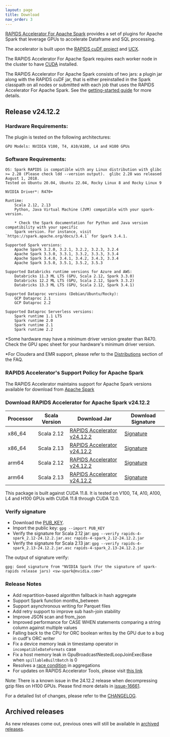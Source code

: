 ```yaml
---
layout: page
title: Download
nav_order: 3
---
```


[RAPIDS Accelerator For Apache Spark](https://github.com/NVIDIA/spark-rapids) provides a set of
plugins for Apache Spark that leverage GPUs to accelerate Dataframe and SQL processing.

The accelerator is built upon the [RAPIDS cuDF project](https://github.com/rapidsai/cudf) and
[UCX](https://github.com/openucx/ucx/).

The RAPIDS Accelerator For Apache Spark requires each worker node in the cluster to have
[CUDA](https://developer.nvidia.com/cuda-toolkit) installed.

The RAPIDS Accelerator For Apache Spark consists of two jars: a plugin jar along with the RAPIDS
cuDF jar, that is either preinstalled in the Spark classpath on all nodes or submitted with each job
that uses the RAPIDS Accelerator For Apache Spark. See the [getting-started
guide](https://docs.nvidia.com/spark-rapids/user-guide/latest/getting-started/overview.html) for more details.

## Release v24.12.2
### Hardware Requirements:

The plugin is tested on the following architectures:

	GPU Models: NVIDIA V100, T4, A10/A100, L4 and H100 GPUs

### Software Requirements:

    OS: Spark RAPIDS is compatible with any Linux distribution with glibc >= 2.28 (Please check ldd --version output).  glibc 2.28 was released August 1, 2018. 
    Tested on Ubuntu 20.04, Ubuntu 22.04, Rocky Linux 8 and Rocky Linux 9

	NVIDIA Driver*: R470+

	Runtime: 
		Scala 2.12, 2.13
		Python, Java Virtual Machine (JVM) compatible with your spark-version. 

		* Check the Spark documentation for Python and Java version compatibility with your specific 
		Spark version. For instance, visit `https://spark.apache.org/docs/3.4.1` for Spark 3.4.1.

	Supported Spark versions:
		Apache Spark 3.2.0, 3.2.1, 3.2.2, 3.2.3, 3.2.4
		Apache Spark 3.3.0, 3.3.1, 3.3.2, 3.3.3, 3.3.4
		Apache Spark 3.4.0, 3.4.1, 3.4.2, 3.4.3, 3.3.4
		Apache Spark 3.5.0, 3.5.1, 3.5.2, 3.5.3
	
	Supported Databricks runtime versions for Azure and AWS:
		Databricks 11.3 ML LTS (GPU, Scala 2.12, Spark 3.3.0)
		Databricks 12.2 ML LTS (GPU, Scala 2.12, Spark 3.3.2)
		Databricks 13.3 ML LTS (GPU, Scala 2.12, Spark 3.4.1)
	
	Supported Dataproc versions (Debian/Ubuntu/Rocky):
		GCP Dataproc 2.1
		GCP Dataproc 2.2
	
	Supported Dataproc Serverless versions:
		Spark runtime 1.1 LTS
		Spark runtime 2.0
		Spark runtime 2.1
		Spark runtime 2.2

*Some hardware may have a minimum driver version greater than R470. Check the GPU spec sheet
for your hardware's minimum driver version.

*For Cloudera and EMR support, please refer to the
[Distributions](https://docs.nvidia.com/spark-rapids/user-guide/latest/faq.html#which-distributions-are-supported) section of the FAQ.

### RAPIDS Accelerator's Support Policy for Apache Spark
The RAPIDS Accelerator maintains support for Apache Spark versions available for download from [Apache Spark](https://spark.apache.org/downloads.html)

### Download RAPIDS Accelerator for Apache Spark v24.12.2

| Processor | Scala Version | Download Jar | Download Signature |
|-----------|---------------|--------------|--------------------|
| x86_64    | Scala 2.12    | [RAPIDS Accelerator v24.12.2](https://repo1.maven.org/maven2/com/nvidia/rapids-4-spark_2.12/24.12.2/rapids-4-spark_2.12-24.12.2.jar) | [Signature](https://repo1.maven.org/maven2/com/nvidia/rapids-4-spark_2.12/24.12.2/rapids-4-spark_2.12-24.12.2.jar.asc) |
| x86_64    | Scala 2.13    | [RAPIDS Accelerator v24.12.2](https://repo1.maven.org/maven2/com/nvidia/rapids-4-spark_2.13/24.12.2/rapids-4-spark_2.13-24.12.2.jar) | [Signature](https://repo1.maven.org/maven2/com/nvidia/rapids-4-spark_2.13/24.12.2/rapids-4-spark_2.13-24.12.2.jar.asc) |
| arm64     | Scala 2.12    | [RAPIDS Accelerator v24.12.2](https://repo1.maven.org/maven2/com/nvidia/rapids-4-spark_2.12/24.12.2/rapids-4-spark_2.12-24.12.2-cuda11-arm64.jar) | [Signature](https://repo1.maven.org/maven2/com/nvidia/rapids-4-spark_2.12/24.12.2/rapids-4-spark_2.12-24.12.2-cuda11-arm64.jar.asc) |
| arm64     | Scala 2.13    | [RAPIDS Accelerator v24.12.2](https://repo1.maven.org/maven2/com/nvidia/rapids-4-spark_2.13/24.12.2/rapids-4-spark_2.13-24.12.2-cuda11-arm64.jar) | [Signature](https://repo1.maven.org/maven2/com/nvidia/rapids-4-spark_2.13/24.12.2/rapids-4-spark_2.13-24.12.2-cuda11-arm64.jar.asc) |

This package is built against CUDA 11.8. It is tested on V100, T4, A10, A100, L4 and H100 GPUs with 
CUDA 11.8 through CUDA 12.0.

### Verify signature
* Download the [PUB_KEY](https://keys.openpgp.org/search?q=sw-spark@nvidia.com).
* Import the public key: `gpg --import PUB_KEY`
* Verify the signature for Scala 2.12 jar:
    `gpg --verify rapids-4-spark_2.12-24.12.2.jar.asc rapids-4-spark_2.12-24.12.2.jar`
* Verify the signature for Scala 2.13 jar:
    `gpg --verify rapids-4-spark_2.13-24.12.2.jar.asc rapids-4-spark_2.13-24.12.2.jar`

The output of signature verify:

	gpg: Good signature from "NVIDIA Spark (For the signature of spark-rapids release jars) <sw-spark@nvidia.com>"

### Release Notes
* Add repartition-based algorithm fallback in hash aggregate  
* Support Spark function months_between
* Support asynchronous writing for Parquet files
* Add retry support to improve sub hash-join stability
* Improve JSON scan and from_json
* Improved performance for CASE WHEN statements comparing a string column against multiple values
* Falling back to the CPU for ORC boolean writes by the GPU due to a bug in cudf's ORC writer
* Fix a device memory leak in timestamp operator in `incompatibleDateFormats` case
* Fix a host memory leak in GpuBroadcastNestedLoopJoinExecBase when `spillableBuiltBatch` is 0
* Resolves a [race condition](https://github.com/NVIDIA/spark-rapids/issues/11835) in aggregations 
* For updates on RAPIDS Accelerator Tools, please visit [this link](https://github.com/NVIDIA/spark-rapids-tools/releases)

Note: There is a known issue in the 24.12.2 release when decompressing gzip files on H100 GPUs.
Please find more details in [issue-16661](https://github.com/rapidsai/cudf/issues/16661).

For a detailed list of changes, please refer to the
[CHANGELOG](https://github.com/NVIDIA/spark-rapids/blob/main/CHANGELOG.md).

## Archived releases

As new releases come out, previous ones will still be available in [archived releases](./archive.md).
